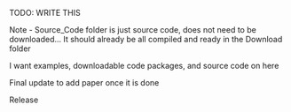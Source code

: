 TODO: WRITE THIS

Note - Source_Code folder is just source code, does not need to be downloaded... It should already be all compiled and ready in the Download folder

I want examples, downloadable code packages, and source code on here

Final update to add paper once it is done

Release
